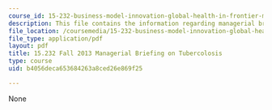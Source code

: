 ```yaml
---
course_id: 15-232-business-model-innovation-global-health-in-frontier-markets-fall-2013
description: This file contains the information regarding managerial briefing on tuberculosis.
file_location: /coursemedia/15-232-business-model-innovation-global-health-in-frontier-markets-fall-2013/b4056deca653684263a8ced26e869f25_MIT15_232F13_a1_tb_08.pdf
file_type: application/pdf
layout: pdf
title: 15.232 Fall 2013 Managerial Briefing on Tubercolosis
type: course
uid: b4056deca653684263a8ced26e869f25

---
```

None